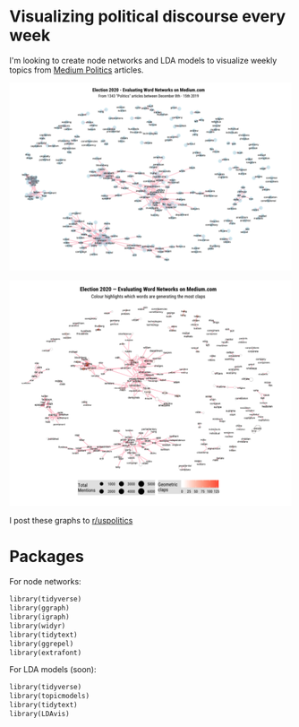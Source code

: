 # Visualizing political discourse every week

I'm looking to create node networks and LDA models to visualize weekly topics from [Medium Politics](https://medium.com/topic/politics) articles.

[![Example](weekly_politics_network/00003a.png)]()

[![Example](weekly_politics_network/000054.png)]()

I post these graphs to [r/uspolitics](https://www.reddit.com/r/uspolitics/)

# Packages
For node networks:
```
library(tidyverse)
library(ggraph)
library(igraph)
library(widyr)
library(tidytext)
library(ggrepel)
library(extrafont)
```

For LDA models (soon):
```
library(tidyverse)
library(topicmodels)
library(tidytext)
library(LDAvis)
```

